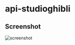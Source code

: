 # api-studioghibli

## Screenshot
![screenshot](https://user-images.githubusercontent.com/40008667/61998891-208c2700-b07c-11e9-96d5-83b711d50460.PNG)
